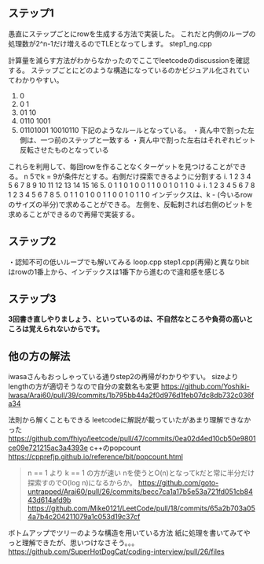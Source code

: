 ## ステップ1
愚直にステップごとにrowを生成する方法で実装した。
これだと内側のループの処理数が2^n-1だけ増えるのでTLEとなってします。
step1_ng.cpp

計算量を減らす方法がわからなかったのでここでleetcodeのdiscussionを確認する。
ステップごとにどのような構造になっているのかビジュアル化されていてわかりやすい。
1. 0
2. 0 1
3. 01 10
4. 0110 1001
5. 01101001 10010110
下記のようなルールとなっている。
・真ん中で割った左側は、一つ前のステップと一致する
・真ん中で割った左右はそれぞれビット反転させたものとなっている

これらを利用して、毎回rowを作ることなくターゲットを見つけることができる。
n 5でk = 9が条件だとする。右側だけ探索できるように分割する
i. 1 2 3 4 5 6 7 8  9 10 11 12 13 14 15 16
5. 0 1 1 0 1 0 0 1  1 0  0  1  0  1  1  0
↓
i. 1 2 3 4 5 6 7 8  1 2 3 4 5 6 7 8
5. 0 1 1 0 1 0 0 1  1 0 0 1 0 1 1 0
インデックスは、k - (今いるrowのサイズの半分)で求めることができる。
左側を、反転刺されば右側のビットを求めることができるので再帰で実装する。

## ステップ2
・認知不可の低いループでも解いてみる
  loop.cpp
  step1.cpp(再帰)と異なりbitはrowの1番上から、インデックスは1番下から進むので違和感を感じる

## ステップ3
**3回書き直しやりましょう、といっているのは、不自然なところや負荷の高いところは覚えられないからです。**

## 他の方の解法
iwasaさんもおっしゃっている通りstep2の再帰がわかりやすい。
sizeよりlengthの方が適切そうなので自分の変数名も変更
https://github.com/Yoshiki-Iwasa/Arai60/pull/39/commits/1b795bb44a2f0d976d1feb07dc8db732c036fa34

法則から解くこともできる
leetcodeに解説が載っていたがあまり理解できなかった
https://github.com/fhiyo/leetcode/pull/47/commits/0ea02d4ed10cb50e9801ce09e721215ac3a4393e
c++のpopcount
https://cpprefjp.github.io/reference/bit/popcount.html

>n == 1 より k == 1 の方が速い
nを使うとO(n)となってkだと常に半分だけ探索すのでO(log n)になるからか。
https://github.com/goto-untrapped/Arai60/pull/26/commits/becc7ca1a17b5e53a721fd051cb8443d614afd9b
https://github.com/Mike0121/LeetCode/pull/18/commits/65a2b703a054a7b4c204211079a1c053d19c37cf

ボトムアップでツリーのような構造を用いている方法
紙に処理を書いてみてやっと理解できたが、思いつけなさそう。。。
https://github.com/SuperHotDogCat/coding-interview/pull/26/files

